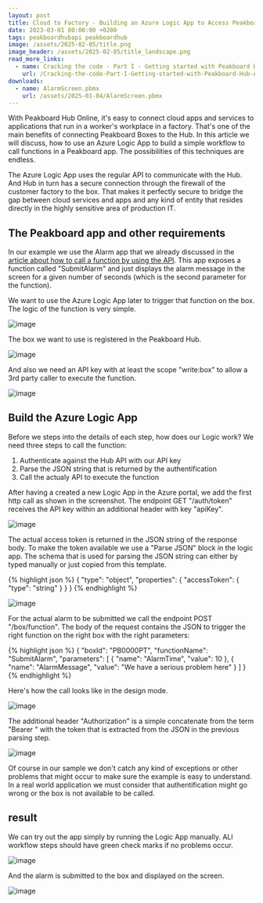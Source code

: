 ```yaml
---
layout: post
title: Cloud to Factory - Building an Azure Logic App to Access Peakboard Boxes with Peakboard Hub
date: 2023-03-01 00:00:00 +0200
tags: peakboardhubapi peakboardhub
image: /assets/2025-02-05/title.png
image_header: /assets/2025-02-05/title_landscape.png
read_more_links:
  - name: Cracking the code - Part I - Getting started with Peakboard Hub API
    url: /Cracking-the-code-Part-I-Getting-started-with-Peakboard-Hub-API.html
downloads:
  - name: AlarmScreen.pbmx
    url: /assets/2025-01-04/AlarmScreen.pbmx 
---
```

With Peakboard Hub Online, it's easy to connect cloud apps and services to applications that run in a worker's workplace in a factory. That's one of the main benefits of connecting Peakboard Boxes to the Hub. In this article we will discuss, how to use an Azure Logic App to build a simple workflow to call functions in a Peakboard app. The possibilities of this techniques are endless.

The Azure Logic App uses the regular API to communicate with the Hub. And Hub in turn has a secure connection through the firewall of the customer factory to the box. That makes it perfectly secure to bridge the gap between cloud services and apps and any kind of entity that resides directly in the highly sensitive area of production IT.

## The Peakboard app and other requirements

In our example we use the Alarm app that we already discussed in the [article about how to call a function by using the API](/Cracking-the-code-Part-II-Calling-functions-remotely.html). This app exposes a function called "SubmitAlarm" and just displays the alarm message in the screen for a given number of seconds (which is the second parameter for the function).

We want to use the Azure Logic App later to trigger that function on the box. The logic of the function is very simple.

![image](/assets/2025-02-05/020.png)

The box we want to use is registered in the Peakboard Hub.

![image](/assets/2025-02-05/030.png)

And also we need an API key with at least the scope "write:box" to allow a 3rd party caller to execute the function.

![image](/assets/2025-02-05/040.png)

## Build the Azure Logic App

Before we steps into the details of each step, how does our Logic work? We need three steps to call the function:

1. Authenticate against the Hub API with our API key
2. Parse the JSON string that is returned by the authentification
3. Call the actualy API to execute the function

After having a created a new Logic App in the Azure portal, we add the first http call as shown in the screenshot. The endpoint GET "/auth/token" receives the API key within an additional header with key "apiKey".

![image](/assets/2025-02-05/050.png)

The actual access token is returned in the JSON string of the response body. To make the token available we use a "Parse JSON" block in the logic app. The schema that is used for parsing the JSON string can either by typed manually or just copied from this template.

{% highlight json %}
{
    "type": "object",
    "properties": {
        "accessToken": {
            "type": "string"
        }
    }
}
{% endhighlight %}

![image](/assets/2025-02-05/060.png)

For the actual alarm to be submitted we call the endpoint POST "/box/function". The body of the request contains the JSON to trigger the right function on the right box with the right parameters:

{% highlight json %}
{
  "boxId": "PB0000PT",
  "functionName": "SubmitAlarm",
  "parameters": [
    {
      "name": "AlarmTime",
      "value": 10
    },
    {
      "name": "AlarmMessage",
      "value": "We have a serious problem here"
    }
  ]
}
{% endhighlight %}

Here's how the call looks like in the design mode. 

![image](/assets/2025-02-05/070.png)

The additional header "Authorization" is a simple concatenate from the term "Bearer " with the token that is extracted from the JSON in the previous parsing step.

![image](/assets/2025-02-05/080.png)

Of course in our sample we don't catch any kind of exceptions or other problems that might occur to make sure the example is easy to understand. In a real world application we must consider that authentification might go wrong or the box is not available to be called.

## result

We can try out the app simply by running the Logic App manually. ALl workflow steps should have green check marks if no problems occur.

![image](/assets/2025-02-05/090.png)

And the alarm is submitted to the box and displayed on the screen.

![image](/assets/2025-02-05/100.png)
